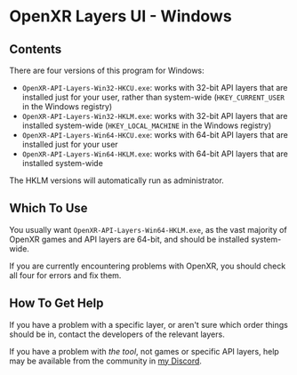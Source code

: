 OpenXR Layers UI - Windows
==========================

Contents
--------

There are four versions of this program for Windows:

- `OpenXR-API-Layers-Win32-HKCU.exe`: works with 32-bit API layers that are
  installed just for your user, rather than system-wide (`HKEY_CURRENT_USER` in
  the Windows registry)
- `OpenXR-API-Layers-Win32-HKLM.exe`: works with 32-bit API layers that are
  installed system-wide (`HKEY_LOCAL_MACHINE` in the Windows registry)
- `OpenXR-API-Layers-Win64-HKCU.exe`: works with 64-bit API layers that are
  installed just for your user
- `OpenXR-API-Layers-Win64-HKLM.exe`: works with 64-bit API layers that are
  installed system-wide

The HKLM versions will automatically run as administrator.

Which To Use
------------

You usually want `OpenXR-API-Layers-Win64-HKLM.exe`, as the vast majority of
OpenXR games and API layers are 64-bit, and should be installed system-wide.

If you are currently encountering problems with OpenXR, you should check all
four for errors and fix them.

How To Get Help
---------------

If you have a problem with a specific layer, or aren't sure which order things
should be in, contact the developers of the relevant layers.

If you have a problem with *the tool*, not games or specific API layers, help
may be available from the community in [my
Discord](https://go.fredemmott.com/discord).